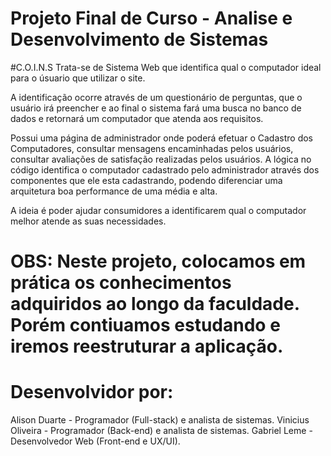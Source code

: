 # Projeto Final de Curso - Analise e Desenvolvimento de Sistemas
#C.O.I.N.S
Trata-se de Sistema Web que identifica qual o computador ideal para o úsuario que utilizar o site.

A identificação ocorre através de um questionário de perguntas, que o usuário irá preencher e ao final o sistema fará uma busca no banco de dados e retornará um computador que atenda aos requisitos.

Possui uma página de administrador onde poderá efetuar o Cadastro dos Computadores, consultar mensagens encaminhadas pelos usuários, consultar avaliações de satisfação realizadas pelos usuários.
A lógica no código identifica o computador cadastrado pelo administrador através dos componentes que ele esta cadastrando, podendo diferenciar uma arquitetura boa performance de uma média e alta.

A ideia é poder ajudar consumidores a identificarem qual o computador melhor atende as suas necessidades.

# OBS: Neste projeto, colocamos em prática os conhecimentos adquiridos ao longo da faculdade. Porém contiuamos estudando e iremos reestruturar a aplicação.

# Desenvolvidor por:
Alison Duarte - Programador (Full-stack) e analista de sistemas.
Vinicius Oliveira - Programador (Back-end) e analista de sistemas.
Gabriel Leme - Desenvolvedor Web (Front-end e UX/UI).
